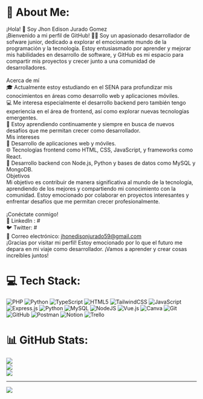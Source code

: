 # 💫 About Me:
¡Hola! 👋 Soy Jhon Edison Jurado Gomez<br>¡Bienvenido a mi perfil de GitHub! 👨‍💻 Soy un apasionado desarrollador de sofware junior, dedicado a explorar el emocionante mundo de la programación y la tecnología. Estoy entusiasmado por aprender y mejorar mis habilidades en desarrollo de software, y GitHub es mi espacio para compartir mis proyectos y crecer junto a una comunidad de desarrolladores.<br><br>Acerca de mí<br>🎓 Actualmente estoy estudiando en el SENA para profundizar mis conocimientos en áreas como desarrollo web y aplicaciones móviles.<br>💻 Me interesa especialmente el desarrollo backend pero también tengo experiencia en el área de frontend, así como explorar nuevas tecnologías emergentes.<br>🌱 Estoy aprendiendo continuamente y siempre en busca de nuevos desafíos que me permitan crecer como desarrollador.<br>Mis intereses<br>🚀 Desarrollo de aplicaciones web y móviles.<br>🌐 Tecnologías frontend como HTML, CSS, JavaScript, y frameworks como React.<br>📱 Desarrollo backend con Node.js, Python y bases de datos como MySQL y MongoDB.<br>Objetivos<br>Mi objetivo es contribuir de manera significativa al mundo de la tecnología, aprendiendo de los mejores y compartiendo mi conocimiento con la comunidad. Estoy emocionado por colaborar en proyectos interesantes y enfrentar desafíos que me permitan crecer profesionalmente.<br><br>¡Conéctate conmigo!<br>🔗 LinkedIn : #<br>🐦 Twitter: #<br>📧 Correo electrónico: jhonedisonjurado59@gmail.com<br>¡Gracias por visitar mi perfil! Estoy emocionado por lo que el futuro me depara en mi viaje como desarrollador. ¡Vamos a aprender y crear cosas increíbles juntos!


# 💻 Tech Stack:
![PHP](https://img.shields.io/badge/php-%23777BB4.svg?style=for-the-badge&logo=php&logoColor=white) ![Python](https://img.shields.io/badge/python-3670A0?style=for-the-badge&logo=python&logoColor=ffdd54) ![TypeScript](https://img.shields.io/badge/typescript-%23007ACC.svg?style=for-the-badge&logo=typescript&logoColor=white) ![HTML5](https://img.shields.io/badge/html5-%23E34F26.svg?style=for-the-badge&logo=html5&logoColor=white) ![TailwindCSS](https://img.shields.io/badge/tailwindcss-%2338B2AC.svg?style=for-the-badge&logo=tailwind-css&logoColor=white) ![JavaScript](https://img.shields.io/badge/javascript-%23323330.svg?style=for-the-badge&logo=javascript&logoColor=%23F7DF1E) ![Express.js](https://img.shields.io/badge/express.js-%23404d59.svg?style=for-the-badge&logo=express&logoColor=%2361DAFB) ![Python](https://img.shields.io/badge/python-3670A0?style=for-the-badge&logo=python&logoColor=ffdd54) ![MySQL](https://img.shields.io/badge/mysql-4479A1.svg?style=for-the-badge&logo=mysql&logoColor=white) ![NodeJS](https://img.shields.io/badge/node.js-6DA55F?style=for-the-badge&logo=node.js&logoColor=white) ![Vue.js](https://img.shields.io/badge/vue.js-%2335495e.svg?style=for-the-badge&logo=vuedotjs&logoColor=%234FC08D) ![Canva](https://img.shields.io/badge/Canva-%2300C4CC.svg?style=for-the-badge&logo=Canva&logoColor=white) ![Git](https://img.shields.io/badge/git-%23F05033.svg?style=for-the-badge&logo=git&logoColor=white) ![GitHub](https://img.shields.io/badge/github-%23121011.svg?style=for-the-badge&logo=github&logoColor=white) ![Postman](https://img.shields.io/badge/Postman-FF6C37?style=for-the-badge&logo=postman&logoColor=white) ![Notion](https://img.shields.io/badge/Notion-%23000000.svg?style=for-the-badge&logo=notion&logoColor=white) ![Trello](https://img.shields.io/badge/Trello-%23026AA7.svg?style=for-the-badge&logo=Trello&logoColor=white)
# 📊 GitHub Stats:
![](https://github-readme-stats.vercel.app/api?username=invictusmikey&theme=tokyonight&hide_border=false&include_all_commits=false&count_private=false)<br/>
![](https://github-readme-streak-stats.herokuapp.com/?user=invictusmikey&theme=tokyonight&hide_border=false)<br/>
![](https://github-readme-stats.vercel.app/api/top-langs/?username=invictusmikey&theme=tokyonight&hide_border=false&include_all_commits=false&count_private=false&layout=compact)

---
[![](https://visitcount.itsvg.in/api?id=invictusmikey&icon=0&color=0)](https://visitcount.itsvg.in)

<!-- Proudly created with GPRM ( https://gprm.itsvg.in ) -->
